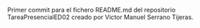 Primer commit para el fichero README.md del repositorio TareaPresencialED02 creado por Victor Manuel Serrano Tijeras.
